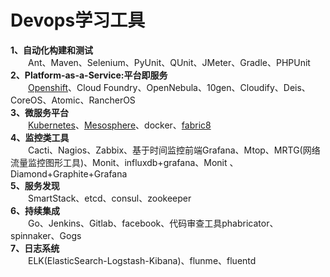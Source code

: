 # Devops学习工具
**1、自动化构建和测试**  
&emsp;&emsp;Ant、Maven、Selenium、PyUnit、QUnit、JMeter、Gradle、PHPUnit  
**2、Platform-as-a-Service:平台即服务**  
&emsp;&emsp;[Openshift](https://developers.openshift.com/getting-started/index.html)、Cloud Foundry、OpenNebula、10gen、Cloudify、Deis、CoreOS、Atomic、RancherOS  
**3、微服务平台**  
&emsp;&emsp;[Kubernetes](http://kubernetes.io/docs/)、[Mesosphere](https://docs.mesosphere.com/)、docker、[fabric8](https://fabric8.io/)  
**4、监控类工具**  
&emsp;&emsp;Cacti、Nagios、Zabbix、基于时间监控前端Grafana、Mtop、MRTG(网络流量监控图形工具)、Monit、influxdb+grafana、Monit 、Diamond+Graphite+Grafana  
**5、服务发现**  
&emsp;&emsp;SmartStack、etcd、consul、zookeeper  
**6、持续集成**  
&emsp;&emsp;Go、Jenkins、Gitlab、facebook、代码审查工具phabricator、spinnaker、Gogs  
**7、日志系统**  
&emsp;&emsp;ELK(ElasticSearch-Logstash-Kibana)、flunme、fluentd  
